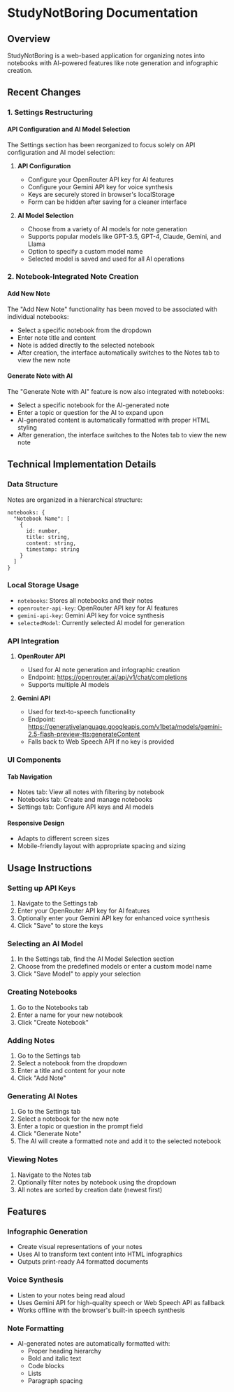 # StudyNotBoring Documentation

## Overview
StudyNotBoring is a web-based application for organizing notes into notebooks with AI-powered features like note generation and infographic creation.

## Recent Changes

### 1. Settings Restructuring

#### API Configuration and AI Model Selection
The Settings section has been reorganized to focus solely on API configuration and AI model selection:

1. **API Configuration**
   - Configure your OpenRouter API key for AI features
   - Configure your Gemini API key for voice synthesis
   - Keys are securely stored in browser's localStorage
   - Form can be hidden after saving for a cleaner interface

2. **AI Model Selection**
   - Choose from a variety of AI models for note generation
   - Supports popular models like GPT-3.5, GPT-4, Claude, Gemini, and Llama
   - Option to specify a custom model name
   - Selected model is saved and used for all AI operations

### 2. Notebook-Integrated Note Creation

#### Add New Note
The "Add New Note" functionality has been moved to be associated with individual notebooks:
- Select a specific notebook from the dropdown
- Enter note title and content
- Note is added directly to the selected notebook
- After creation, the interface automatically switches to the Notes tab to view the new note

#### Generate Note with AI
The "Generate Note with AI" feature is now also integrated with notebooks:
- Select a specific notebook for the AI-generated note
- Enter a topic or question for the AI to expand upon
- AI-generated content is automatically formatted with proper HTML styling
- After generation, the interface switches to the Notes tab to view the new note

## Technical Implementation Details

### Data Structure
Notes are organized in a hierarchical structure:
```
notebooks: {
  "Notebook Name": [
    {
      id: number,
      title: string,
      content: string,
      timestamp: string
    }
  ]
}
```

### Local Storage Usage
- `notebooks`: Stores all notebooks and their notes
- `openrouter-api-key`: OpenRouter API key for AI features
- `gemini-api-key`: Gemini API key for voice synthesis
- `selectedModel`: Currently selected AI model for generation

### API Integration
1. **OpenRouter API**
   - Used for AI note generation and infographic creation
   - Endpoint: https://openrouter.ai/api/v1/chat/completions
   - Supports multiple AI models

2. **Gemini API**
   - Used for text-to-speech functionality
   - Endpoint: https://generativelanguage.googleapis.com/v1beta/models/gemini-2.5-flash-preview-tts:generateContent
   - Falls back to Web Speech API if no key is provided

### UI Components

#### Tab Navigation
- Notes tab: View all notes with filtering by notebook
- Notebooks tab: Create and manage notebooks
- Settings tab: Configure API keys and AI models

#### Responsive Design
- Adapts to different screen sizes
- Mobile-friendly layout with appropriate spacing and sizing

## Usage Instructions

### Setting up API Keys
1. Navigate to the Settings tab
2. Enter your OpenRouter API key for AI features
3. Optionally enter your Gemini API key for enhanced voice synthesis
4. Click "Save" to store the keys

### Selecting an AI Model
1. In the Settings tab, find the AI Model Selection section
2. Choose from the predefined models or enter a custom model name
3. Click "Save Model" to apply your selection

### Creating Notebooks
1. Go to the Notebooks tab
2. Enter a name for your new notebook
3. Click "Create Notebook"

### Adding Notes
1. Go to the Settings tab
2. Select a notebook from the dropdown
3. Enter a title and content for your note
4. Click "Add Note"

### Generating AI Notes
1. Go to the Settings tab
2. Select a notebook for the new note
3. Enter a topic or question in the prompt field
4. Click "Generate Note"
5. The AI will create a formatted note and add it to the selected notebook

### Viewing Notes
1. Navigate to the Notes tab
2. Optionally filter notes by notebook using the dropdown
3. All notes are sorted by creation date (newest first)

## Features

### Infographic Generation
- Create visual representations of your notes
- Uses AI to transform text content into HTML infographics
- Outputs print-ready A4 formatted documents

### Voice Synthesis
- Listen to your notes being read aloud
- Uses Gemini API for high-quality speech or Web Speech API as fallback
- Works offline with the browser's built-in speech synthesis

### Note Formatting
- AI-generated notes are automatically formatted with:
  - Proper heading hierarchy
  - Bold and italic text
  - Code blocks
  - Lists
  - Paragraph spacing